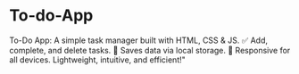 # To-do-App
To-Do App: A simple task manager built with HTML, CSS &amp; JS. ✅ Add, complete, and delete tasks. 💾 Saves data via local storage. 📱 Responsive for all devices. Lightweight, intuitive, and efficient!"
